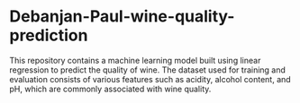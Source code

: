 # Debanjan-Paul-wine-quality-prediction
This repository contains a machine learning model built using linear regression to predict the quality of wine. The dataset used for training and evaluation consists of various features such as acidity, alcohol content, and pH, which are commonly associated with wine quality.
